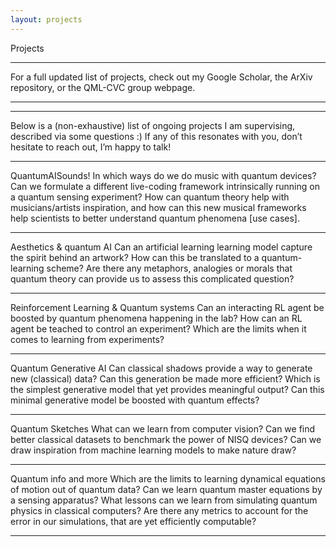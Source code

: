 ```yaml
---
layout: projects
---
```


Projects

<hr>
For a full updated list of projects, check out my Google Scholar, the ArXiv repository, or the QML-CVC group webpage.
<hr>

<hr>
Below is a (non-exhaustive) list of ongoing projects I am supervising, described via some questions :) If any of this resonates with you, don’t hesitate to reach out, I’m happy to talk!
<hr>

QuantumAISounds!
In which ways do we do music with quantum devices? Can we formulate a different live-coding framework intrinsically running on a quantum sensing experiment? How can quantum theory help with musicians/artists inspiration, and how can this new musical frameworks help scientists to better understand quantum phenomena [use cases].
<hr>

Aesthetics & quantum AI
Can an artificial learning learning model capture the spirit behind an artwork? How can this be translated to a quantum-learning scheme? Are there any metaphors, analogies or morals that quantum theory can provide us to assess this complicated question?
<hr>

Reinforcement Learning & Quantum systems
Can an interacting RL agent be boosted by quantum phenomena happening in the lab? How can an RL agent be teached to control an experiment? Which are the limits when it comes to learning from experiments?
<hr>
Quantum Generative AI
Can classical shadows provide a way to generate new (classical) data? Can this generation be made more efficient? Which is the simplest generative model that yet provides meaningful output? Can this minimal generative model be boosted with quantum effects?
<hr>
Quantum Sketches
What can we learn from computer vision? Can we find better classical datasets to benchmark the power of NISQ devices? Can we draw inspiration from machine learning models to make nature draw?
<hr>
Quantum info and more
Which are the limits to learning dynamical equations of motion out of quantum data? Can we learn quantum master equations by a sensing apparatus?
What lessons can we learn from simulating quantum physics in classical computers? Are there any metrics to account for the error in our simulations, that are yet efficiently computable?
<hr>
